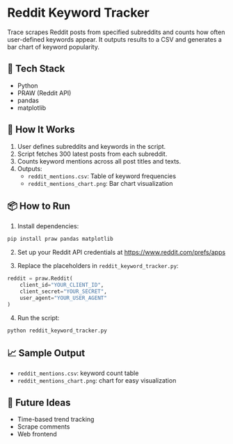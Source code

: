 # Reddit Keyword Tracker

Trace scrapes Reddit posts from specified subreddits and counts how often user-defined keywords appear. 
It outputs results to a CSV and generates a bar chart of keyword popularity.

## 🔧 Tech Stack
- Python
- PRAW (Reddit API)
- pandas
- matplotlib

## 🚀 How It Works
1. User defines subreddits and keywords in the script.
2. Script fetches 300 latest posts from each subreddit.
3. Counts keyword mentions across all post titles and texts.
4. Outputs:
   - `reddit_mentions.csv`: Table of keyword frequencies
   - `reddit_mentions_chart.png`: Bar chart visualization

## 📦 How to Run

1. Install dependencies:

```bash
pip install praw pandas matplotlib
```

2. Set up your Reddit API credentials at https://www.reddit.com/prefs/apps

3. Replace the placeholders in `reddit_keyword_tracker.py`:

```python
reddit = praw.Reddit(
    client_id="YOUR_CLIENT_ID",
    client_secret="YOUR_SECRET",
    user_agent="YOUR_USER_AGENT"
)
```

4. Run the script:

```bash
python reddit_keyword_tracker.py
```

## 📈 Sample Output

- `reddit_mentions.csv`: keyword count table
- `reddit_mentions_chart.png`: chart for easy visualization

## 🔧 Future Ideas

- Time-based trend tracking
- Scrape comments 
- Web frontend

